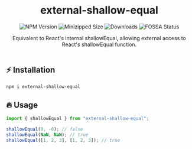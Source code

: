 <div align="center">

<div align="center"><h1>external-shallow-equal</h1></div>

![NPM Version](https://badgen.net/npm/v/external-shallow-equal) ![Minizipped Size](https://badgen.net/bundlephobia/minzip/external-shallow-equal) ![Downloads](https://img.shields.io/npm/dm/external-shallow-equal.svg) ![FOSSA Status](https://app.fossa.com/api/projects/git%2Bgithub.com%2Fidootop%2Fexternal-shallow-equal.svg?type=small)

<div align="center">Equivalent to React's internal shallowEqual, allowing external access to React's shallowEqual function.</div>

<br/>

</div>

## ⚡️ Installation

```bash
npm i external-shallow-equal
```

## 🔥 Usage

```typescript
import { shallowEqual } from "external-shallow-equal";

shallowEqual(0, -0); // false
shallowEqual(NaN, NaN); // true
shallowEqual([1, 2, 3], [1, 2, 3]); // true
```
